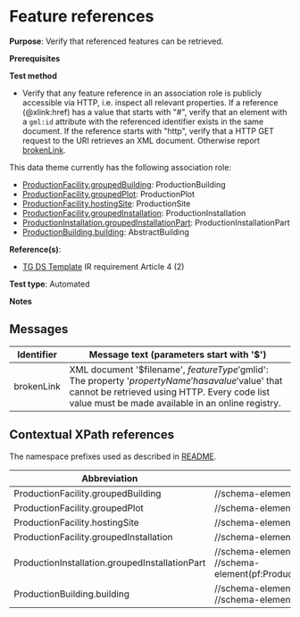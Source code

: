 # Feature references

**Purpose**: Verify that referenced features can be retrieved.

**Prerequisites**

**Test method**

* Verify that any feature reference in an association role is publicly accessible via HTTP, i.e. inspect all relevant properties. If a reference (@xlink:href) has a value that starts with "#", verify that an element with a `gml:id` attribute with the referenced identifier exists in the same document. If the reference starts with "http", verify that a HTTP GET request to the URI retrieves an XML document. Otherwise report [brokenLink](#brokenLink).

This data theme currently has the following association role:

* [ProductionFacility.groupedBuilding](#groupedBuilding): ProductionBuilding
* [ProductionFacility.groupedPlot](#groupedPlot): ProductionPlot 
* [ProductionFacility.hostingSite](#hostingSite): ProductionSite 
* [ProductionFacility.groupedInstallation](#groupedInstallation): ProductionInstallation
* [ProductionInstallation.groupedInstallationPart](#groupedInstallationPart): ProductionInstallationPart
* [ProductionBuilding.building](#building): AbstractBuilding


**Reference(s)**: 

* [TG DS Template](./README.md#ref_TG_DS_tmpl) IR requirement Article 4 (2)

**Test type**: Automated

**Notes**

## Messages

Identifier  |  Message text (parameters start with '$')
---------------------------------------------------------- | -------------------------------------------------------------------------
brokenLink <a name="brokenLink"/>  |  XML document '$filename', $featureType '$gmlid': The property '$propertyName' has a value '$value' that cannot be retrieved using HTTP. Every code list value must be made available in an online registry. 

## Contextual XPath references

The namespace prefixes used as described in [README](./README.md#namespaces).

Abbreviation                         |  XPath expression    | Multiplicity    | Voidable
------------------------------------ | ---------------------|-----------------|------------
ProductionFacility.groupedBuilding <a name ="groupedBuilding"></a>	| //schema-element(pf:ProductionFacility)/pf:groupedBuilding/@xlink:href | 0..\* | Yes
ProductionFacility.groupedPlot <a name ="groupedPlot"></a>	| //schema-element(pf:ProductionFacility)/pf:groupedPlot/@xlink:href | 0..\* | Yes
ProductionFacility.hostingSite <a name ="hostingSite"></a>	| //schema-element(pf:ProductionFacility)/pf:hostingSite/@xlink:href | 0..1 | Yes
ProductionFacility.groupedInstallation <a name ="groupedInstallation"></a>	| //schema-element(pf:ProductionFacility)/pf:groupedInstallation/@xlink:href | 0..\* | Yes
ProductionInstallation.groupedInstallationPart <a name ="groupedInstallationPart"></a>	| //schema-element(pf:ProductionInstallation)/pf:groupedInstallationPart/@xlink:href <br> //schema-element(pf:ProductionFacility)/pf:groupedInstallation/pf:ProductionInstallation/pf:groupedInstallationPart/@xlink:href | 0..\* | Yes
ProductionBuilding.building <a name="building"></a> | //schema-element(pf:ProductionBuilding)/pf:building <br> //schema-element(pf:ProductionFacility)/pf:groupedBuilding/pf:ProductionBuilding/pf:building | 0..\* | Yes